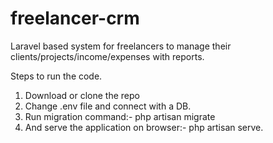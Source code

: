 # freelancer-crm
Laravel based system for freelancers to manage their clients/projects/income/expenses with reports.


Steps to run the code.
1) Download or clone the repo
2) Change .env file and connect with a DB.
3) Run migration command:- php artisan migrate
4) And serve the application on browser:- php artisan serve.